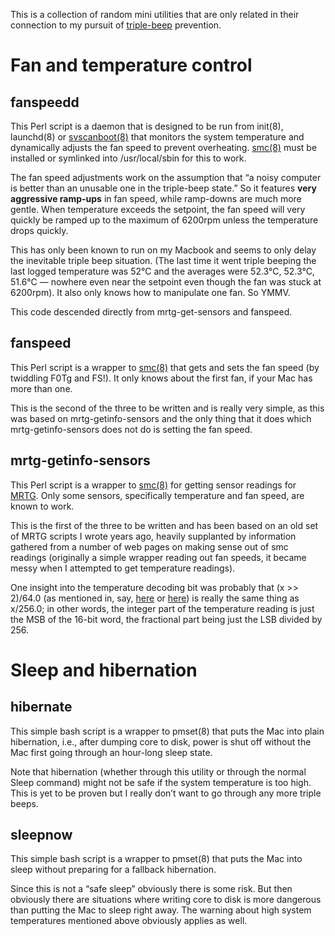 This is a collection of random mini utilities that are only related
in their connection to my pursuit of
[triple-beep](http://www.google.com.tw/search?hl=en&biw=1400&bih=889&q=macbook+three+beeps+freeze)
prevention.

Fan and temperature control
===========================

fanspeedd
---------
This Perl script is a daemon that is designed to be run from
init(8),
launchd(8)
or [svscanboot(8)](http://cr.yp.to/daemontools/svscanboot.html)
that monitors the system temperature and dynamically adjusts the fan
speed to prevent overheating.
[smc(8)](https://github.com/hholtmann/smcFanControl/tree/master/smc-command)
must be installed or
symlinked into /usr/local/sbin for this to work.

The fan speed adjustments work on the assumption that “a noisy computer
is better than an unusable one in the triple-beep state.” So it
features **very aggressive ramp-ups** in fan speed, while ramp-downs are
much more gentle. When temperature exceeds the setpoint, the fan speed
will very quickly be ramped up to the maximum of 6200rpm unless the
temperature drops quickly.

This has only been known to run on my Macbook and seems to only delay
the inevitable triple beep situation.
(The last time it went triple beeping the last logged temperature was 52°C
and the averages were 52.3°C, 52.3°C, 51.6°C —
nowhere even near the setpoint even though the fan was stuck at 6200rpm).
It also only knows how to manipulate one fan.
So YMMV.

This code descended directly from mrtg-get-sensors and fanspeed.

fanspeed
--------
This Perl script is a wrapper to 
[smc(8)](https://github.com/hholtmann/smcFanControl/tree/master/smc-command)
that gets and sets the fan speed (by twiddling F0Tg and FS!).
It only knows about the first fan, if your Mac has more than one.

This is the second of the three to be written
and is really very simple,
as this was based on mrtg-getinfo-sensors
and the only thing that it does which mrtg-getinfo-sensors does not do
is setting the fan speed.

mrtg-getinfo-sensors
--------------------
This Perl script is a wrapper to
[smc(8)](https://github.com/hholtmann/smcFanControl/tree/master/smc-command)
for getting sensor readings for
[MRTG](http://oss.oetiker.ch/mrtg/).
Only some sensors, specifically temperature and fan speed,
are known to work.

This is the first of the three to be written
and has been based on an old set of MRTG scripts I wrote years ago,
heavily supplanted by information gathered from a number of web pages
on making sense out of smc readings
(originally a simple wrapper reading out fan speeds,
it became messy when I attempted to get temperature readings).

One insight into the temperature decoding bit was probably
that (x >> 2)/64.0
(as mentioned in, say,
[here](https://bitbucket.org/elventear/fan-control/src/213fffd400aee245e7db7b5e314497a94ee9dab3/smc.c?at=default)
or
[here](http://mrmekon.tumblr.com/post/18514303388/os-x-current-cpu-temperature-on-command-line))
is really the same thing as x/256.0;
in other words, the integer part of the temperature reading
is just the MSB of the 16-bit word,
the fractional part being just the LSB divided by 256.

Sleep and hibernation
=====================

hibernate
---------
This simple bash script is a wrapper to pmset(8)
that puts the Mac into plain hibernation,
i.e., after dumping core to disk, power is shut off
without the Mac first going through an hour-long sleep state.

Note that hibernation
(whether through this utility or through the normal Sleep command)
might not be safe if the system temperature is too high.
This is yet to be proven
but I really don’t want to go through any more triple beeps.

sleepnow
--------
This simple bash script is a wrapper to pmset(8)
that puts the Mac into sleep
without preparing for a fallback hibernation.

Since this is not a “safe sleep”
obviously there is some risk.
But then obviously there are situations where
writing core to disk is more dangerous than putting the Mac to sleep right away.
The warning about high system temperatures mentioned above
obviously applies as well.


